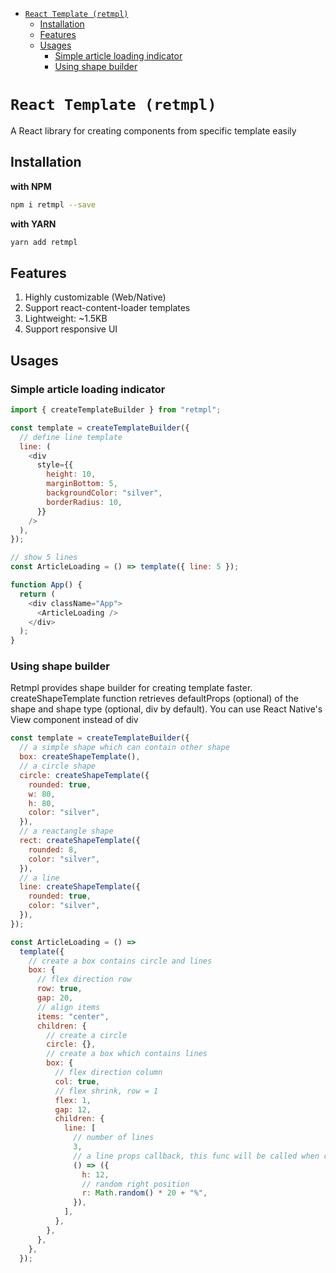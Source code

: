 - [`React Template (retmpl)`](#react-template-retmpl)
  - [Installation](#installation)
  - [Features](#features)
  - [Usages](#usages)
    - [Simple article loading indicator](#simple-article-loading-indicator)
    - [Using shape builder](#using-shape-builder)

# `React Template (retmpl)`

A React library for creating components from specific template easily

## Installation

**with NPM**

```bash
npm i retmpl --save
```

**with YARN**

```bash
yarn add retmpl
```

## Features

1. Highly customizable (Web/Native)
2. Support react-content-loader templates
3. Lightweight: ~1.5KB
4. Support responsive UI

## Usages

### Simple article loading indicator

```js
import { createTemplateBuilder } from "retmpl";

const template = createTemplateBuilder({
  // define line template
  line: (
    <div
      style={{
        height: 10,
        marginBottom: 5,
        backgroundColor: "silver",
        borderRadius: 10,
      }}
    />
  ),
});

// show 5 lines
const ArticleLoading = () => template({ line: 5 });

function App() {
  return (
    <div className="App">
      <ArticleLoading />
    </div>
  );
}
```

### Using shape builder

Retmpl provides shape builder for creating template faster.
createShapeTemplate function retrieves defaultProps (optional) of the shape and shape type (optional, div by default).
You can use React Native's View component instead of div

```js
const template = createTemplateBuilder({
  // a simple shape which can contain other shape
  box: createShapeTemplate(),
  // a circle shape
  circle: createShapeTemplate({
    rounded: true,
    w: 80,
    h: 80,
    color: "silver",
  }),
  // a reactangle shape
  rect: createShapeTemplate({
    rounded: 8,
    color: "silver",
  }),
  // a line
  line: createShapeTemplate({
    rounded: true,
    color: "silver",
  }),
});

const ArticleLoading = () =>
  template({
    // create a box contains circle and lines
    box: {
      // flex direction row
      row: true,
      gap: 20,
      // align items
      items: "center",
      children: {
        // create a circle
        circle: {},
        // create a box which contains lines
        box: {
          // flex direction column
          col: true,
          // flex shrink, row = 1
          flex: 1,
          gap: 12,
          children: {
            line: [
              // number of lines
              3,
              // a line props callback, this func will be called when creating a line
              () => ({
                h: 12,
                // random right position
                r: Math.random() * 20 + "%",
              }),
            ],
          },
        },
      },
    },
  });
```
